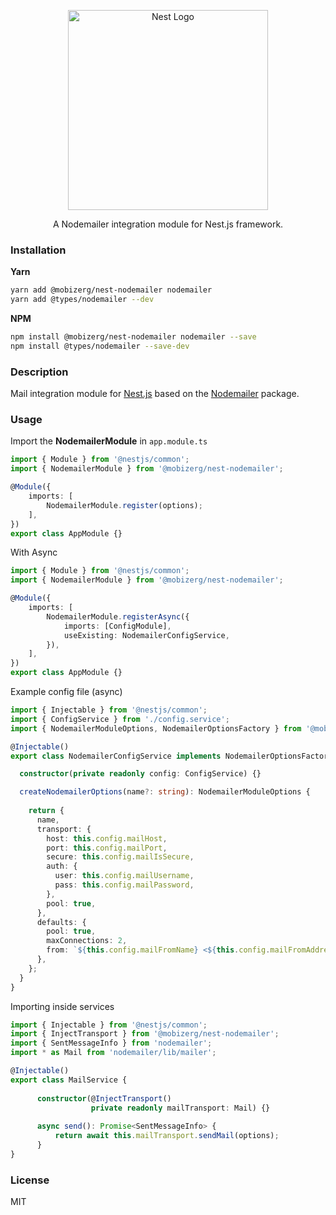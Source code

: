 <p align="center">
  <a href="http://nestjs.com/" target="blank">
    <img src="https://nestjs.com/img/logo_text.svg" width="320" alt="Nest Logo" />
  </a>
</p>

<p align="center">
  A Nodemailer integration module for Nest.js framework.
</p>

### Installation

**Yarn**
```bash
yarn add @mobizerg/nest-nodemailer nodemailer
yarn add @types/nodemailer --dev
```

**NPM**
```bash
npm install @mobizerg/nest-nodemailer nodemailer --save
npm install @types/nodemailer --save-dev
```

### Description
Mail integration module for [Nest.js](https://github.com/nestjs/nest) based on the [Nodemailer](https://nodemailer.com) package.

### Usage

Import the **NodemailerModule** in `app.module.ts`

```typescript
import { Module } from '@nestjs/common';
import { NodemailerModule } from '@mobizerg/nest-nodemailer';

@Module({
    imports: [
        NodemailerModule.register(options);
    ],
})
export class AppModule {}
```
With Async
```typescript
import { Module } from '@nestjs/common';
import { NodemailerModule } from '@mobizerg/nest-nodemailer';

@Module({
    imports: [
        NodemailerModule.registerAsync({
            imports: [ConfigModule],
            useExisting: NodemailerConfigService,
        }),
    ],
})
export class AppModule {}
```

Example config file (async)
```typescript
import { Injectable } from '@nestjs/common';
import { ConfigService } from './config.service';
import { NodemailerModuleOptions, NodemailerOptionsFactory } from '@mobizerg/nest-nodemailer';

@Injectable()
export class NodemailerConfigService implements NodemailerOptionsFactory {

  constructor(private readonly config: ConfigService) {}

  createNodemailerOptions(name?: string): NodemailerModuleOptions {
      
    return {
      name,
      transport: {
        host: this.config.mailHost,
        port: this.config.mailPort,
        secure: this.config.mailIsSecure,
        auth: {
          user: this.config.mailUsername,
          pass: this.config.mailPassword,
        },
        pool: true,
      },
      defaults: {
        pool: true,
        maxConnections: 2,
        from: `${this.config.mailFromName} <${this.config.mailFromAddress}>`,
      },
    };
  }
}
```

Importing inside services
```typescript
import { Injectable } from '@nestjs/common';
import { InjectTransport } from '@mobizerg/nest-nodemailer';
import { SentMessageInfo } from 'nodemailer';
import * as Mail from 'nodemailer/lib/mailer';

@Injectable()
export class MailService {
    
      constructor(@InjectTransport()
                  private readonly mailTransport: Mail) {}
                  
      async send(): Promise<SentMessageInfo> {
          return await this.mailTransport.sendMail(options);
      }           
}
```

### License

MIT
